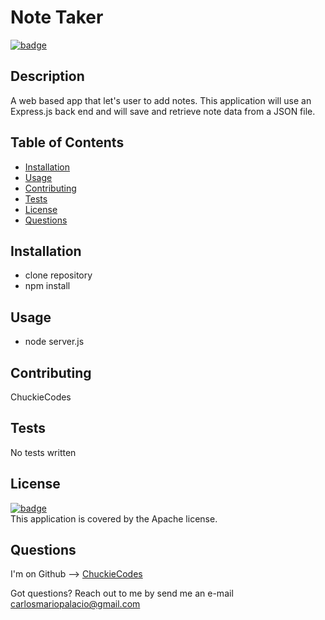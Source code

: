 
# Note Taker

[![badge](https://img.shields.io/badge/license-Apache-brightgreen)](https://opensource.org/licenses/Apache)<br />

## Description
A web based app that let's user to add notes. This application will use an Express.js back end and will save and retrieve note data from a JSON file.

## Table of Contents

- [Installation](#installation)
- [Usage](#usage)
- [Contributing](#contributing)
- [Tests](#tests)
- [License](#license)
- [Questions](#questions)

## Installation
- clone repository
- npm install

## Usage
- node server.js

## Contributing
ChuckieCodes

## Tests
No tests written


## License
[![badge](https://img.shields.io/badge/license-Apache-brightgreen)](https://opensource.org/licenses/Apache)
<br />
This application is covered by the Apache license.


## Questions
I'm on Github --> [ChuckieCodes](https://github.com/ChuckieCodes)<br />

Got questions? Reach out to me by send me an e-mail carlosmariopalacio@gmail.com<br />
  